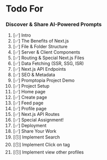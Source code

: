 # Todo For 
### Discover & Share AI-Powered Prompts

1. [✅] Intro
2. [✅] The Benefits of Next.js
3. [✅] File & Folder Structure
4. [✅] Server & Client Components
5. [✅] Routing & Special Next.js Files
6. [✅] Data Fetching (SSR, SSG, ISR)
7. [✅] Next.js API Endpoints
8. [✅] SEO & Metadata
9. [✅] Promptopia Project Demo
10. [✅] Project Setup
11. [✅] Home page
12. [✅] Create page
13. [✅] Feed page
14. [✅] Profile page
15. [✅] Next.js API Routes
16. [✅] Special Assignment!
17. [✅] Deployment
18. [✅] Share Your Work
19. [🕔] Implement Search
20. [🕔] Implement Click on tag
21. [🕔] Implement view other profiles
